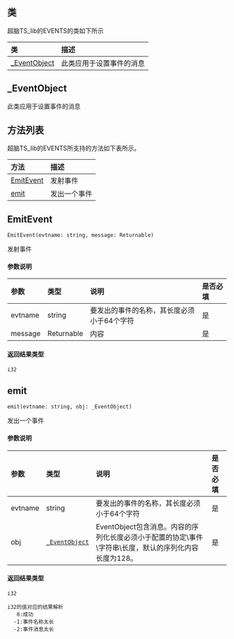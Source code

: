 ## 类
超脑TS_lib的EVENTS的类如下所示

| 类                                                                                        | 描述                                                 |
| :------------------------------------------------------------------------------------------| :----------------------------------------------------|
| [_EventObject](docs-cn/contract/09-ts-events#_EventObject)                          |此类应用于设置事件的消息                             |


## _EventObject
此类应用于设置事件的消息


## 方法列表
超脑TS_lib的EVENTS所支持的方法如下表所示。

| 方法                                                                                        | 描述                                                 |
| :------------------------------------------------------------------------------------------| :----------------------------------------------------|
| [EmitEvent](docs-cn/contract/09-ts-events#EmitEvent)                           |发射事件                              |
| [emit](docs-cn/contract/09-ts-events#emit)                           |发出一个事件                              |


## EmitEvent
```
EmitEvent(evtname: string, message: Returnable)
```
发射事件

#### 参数说明
|参数               |类型    |说明                            |是否必填|
| :----------------| :------| :-----------------------------|:-----|
|evtname              | string |  要发出的事件的名称，其长度必须小于64个字符                   |是     |
|message              | Returnable |内容                     |是     |

#### 返回结果类型
`i32`

## emit
```
emit(evtname: string, obj: _EventObject)
```
发出一个事件

#### 参数说明
|参数               |类型    |说明                            |是否必填|
| :----------------| :------| :-----------------------------|:-----|
|evtname              | string |  要发出的事件的名称，其长度必须小于64个字符                   |是     |
|obj              | [`_EventObject`](docs-cn/contract/09-ts-events#_EventObject) |EventObject包含消息。内容的序列化长度必须小于配置的协定\事件\字符串\长度，默认的序列化内容长度为128。                     |是     |

#### 返回结果类型
`i32`
```
i32的值对应的结果解析  
   0:成功  
  -1:事件名称太长  
  -2:事件消息太长
```